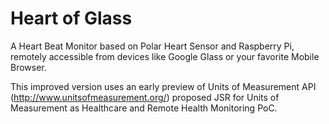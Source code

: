 Heart of Glass
==============

A Heart Beat Monitor based on Polar Heart Sensor and Raspberry Pi, 
remotely accessible from devices like Google Glass or your favorite Mobile Browser.

This improved version uses an early preview of Units of Measurement API (http://www.unitsofmeasurement.org/)
proposed JSR for Units of Measurement as 
Healthcare and Remote Health Monitoring PoC.

